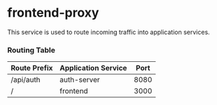 # frontend-proxy

This service is used to route incoming traffic into application services.


### Routing Table

| Route Prefix | Application Service | Port |
|--------------|---------------------|------|  
| /api/auth    | auth-server         | 8080 |
| /            | frontend            | 3000 |
